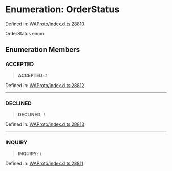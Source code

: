 # Enumeration: OrderStatus

Defined in: [WAProto/index.d.ts:28810](https://github.com/Fokusdotid/bail/blob/546bbbb35e652e95f45982a71bee62b2c682e4eb/WAProto/index.d.ts#L28810)

OrderStatus enum.

## Enumeration Members

### ACCEPTED

> **ACCEPTED**: `2`

Defined in: [WAProto/index.d.ts:28812](https://github.com/Fokusdotid/bail/blob/546bbbb35e652e95f45982a71bee62b2c682e4eb/WAProto/index.d.ts#L28812)

***

### DECLINED

> **DECLINED**: `3`

Defined in: [WAProto/index.d.ts:28813](https://github.com/Fokusdotid/bail/blob/546bbbb35e652e95f45982a71bee62b2c682e4eb/WAProto/index.d.ts#L28813)

***

### INQUIRY

> **INQUIRY**: `1`

Defined in: [WAProto/index.d.ts:28811](https://github.com/Fokusdotid/bail/blob/546bbbb35e652e95f45982a71bee62b2c682e4eb/WAProto/index.d.ts#L28811)

